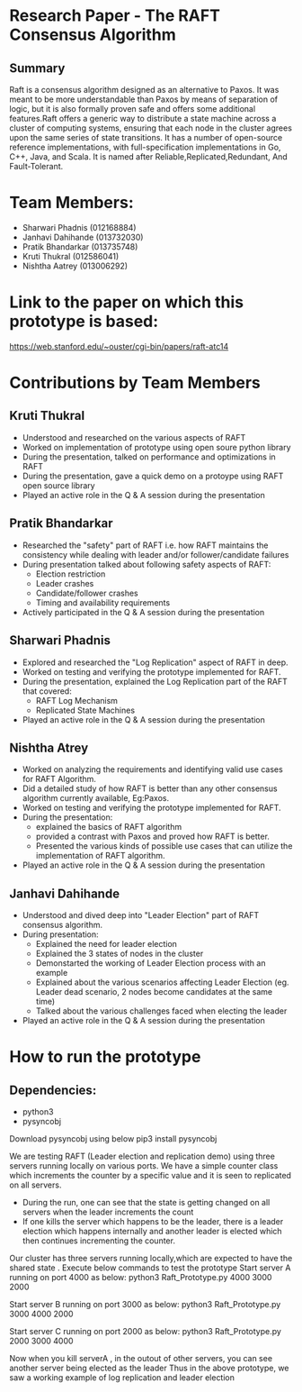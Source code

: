# Research Paper - The RAFT Consensus Algorithm 
## Summary
Raft is a consensus algorithm designed as an alternative to Paxos. It was meant to be more understandable than Paxos by means of separation of logic, but it is also formally proven safe and offers some additional features.Raft offers a generic way to distribute a state machine across a cluster of computing systems, ensuring that each node in the cluster agrees upon the same series of state transitions. It has a number of open-source reference implementations, with full-specification implementations in Go, C++, Java, and Scala. It is named after Reliable,Replicated,Redundant, And Fault-Tolerant.

# Team Members:
* Sharwari Phadnis (012168884)
* Janhavi Dahihande (013732030)
* Pratik Bhandarkar (013735748)
* Kruti Thukral (012586041)
* Nishtha Aatrey (013006292)

# Link to the paper on which this prototype is based:
https://web.stanford.edu/~ouster/cgi-bin/papers/raft-atc14
# Contributions by Team Members
## Kruti Thukral
* Understood and researched on the various aspects of RAFT
* Worked on implementation of prototype using open soure python library 
* During the presentation, talked on performance and optimizations in RAFT
* During the presentation, gave a quick demo on a protoype using RAFT open source library
* Played an active role in the Q & A session during the presentation

## Pratik Bhandarkar
* Researched the "safety" part of RAFT i.e. how RAFT maintains the consistency while dealing with leader and/or follower/candidate failures
* During presentation talked about following safety aspects of RAFT:
  - Election restriction
  - Leader crashes
  - Candidate/follower crashes
  - Timing and availability requirements
* Actively participated in the Q & A session during the presentation

## Sharwari Phadnis
* Explored and researched the "Log Replication" aspect of RAFT in deep.
* Worked on testing and verifying the prototype implemented for RAFT.
* During the presentation, explained the Log Replication part of the RAFT that covered:
  - RAFT Log Mechanism
  - Replicated State Machines
* Played an active role in the Q & A session during the presentation

## Nishtha Atrey
* Worked on analyzing the requirements and identifying valid use cases for RAFT Algorithm.
* Did a detailed study of how RAFT is better than any other consensus algorithm currently available, Eg:Paxos.
* Worked on testing and verifying the prototype implemented for RAFT.
* During the presentation:
  - explained the basics of RAFT algorithm
  - provided a contrast with Paxos and proved how RAFT is better.
  - Presented the various kinds of possible use cases that can utilize the implementation of RAFT algorithm.
* Played an active role in the Q & A session during the presentation

## Janhavi Dahihande
* Understood and dived deep into "Leader Election" part of RAFT consensus algorithm.
* During presentation:
  - Explained the need for leader election
  - Explained the 3 states of nodes in the cluster
  - Demonstarted the working of Leader Election process with an example
  - Explained about the various scenarios affecting Leader Election (eg. Leader dead scenario, 2 nodes become candidates at the same time)
  - Talked about the various challenges faced when electing the leader
* Played an active role in the Q & A session during the presentation

# How to run the prototype
## Dependencies:
* python3
* pysyncobj

Download pysyncobj using below
pip3 install pysyncobj

We are testing RAFT (Leader election and replication demo) using three servers running locally on various ports. We have a simple counter class which increments the counter by a specific value and it is seen to replicated on all servers. 
- During the run, one can see that the state is getting changed on all servers when the leader increments the count
- If one kills the server which happens to be the leader, there is a leader election which happens internally and another leader is elected which then continues incrementing the counter.

Our cluster has three servers running locally,which are expected to have the shared state . Execute below commands to test the prototype
Start server A running on port 4000 as below:
python3 Raft_Prototype.py 4000 3000 2000 

Start server B running on port 3000 as below:
python3 Raft_Prototype.py 3000 4000 2000

Start server C running on port 2000 as below:
python3 Raft_Prototype.py 2000 3000 4000

Now when you kill serverA , in the outout of other servers, you can see another server being elected as the leader
Thus in the above prototype, we saw a working example of log replication and leader election


